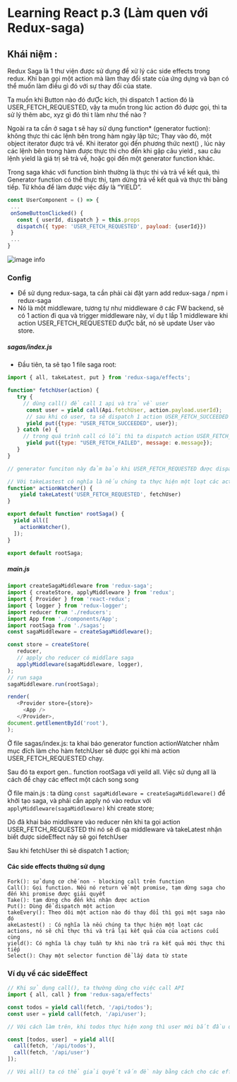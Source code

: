 # Learning React p.3 (Làm quen với Redux-saga)
## Khái niệm : 
 Redux Saga là 1 thư viện được sử dụng để xử lý các side effects trong redux. Khi bạn gọi một action mà làm thay đổi state của ứng dựng và bạn có thể muốn làm điều gì đó với sự thay đổi của state. 

 Ta muốn khi Button nào đó đưỢc kích, thì dispatch 1 action đó là USER_FETCH_REQUESTED, vậy ta muốn trong lúc action đó được gọi, thì ta sử lý thêm abc, xyz gì đó thì t làm như thế nào ?
 
 Ngoài ra ta cần ở saga t sẽ hay sử dụng function* (generator fuction): không thực thi các lệnh bên trong hàm ngày lập tức; Thay vào đó, một object iterator được trả về. Khi iterator gọi đến phương thức next() , lúc này các lệnh bên trong hàm được thực thi cho đến khi gặp câu yield , sau câu lệnh yield là giá trị sẽ trả về, hoặc gọi đến một generator function khác.
 
 Trong saga khác với function bình thường là thực thi và trả về kết quả, thì Generator function có thể thực thi, tạm dừng trả về kết quả và thực thi bằng tiếp. Từ khóa để làm được việc đấy là “YIELD”.

 ```jsx
 const UserComponent = () => {
  ...
  onSomeButtonClicked() {
    const { userId, dispatch } = this.props
    dispatch({ type: 'USER_FETCH_REQUESTED', payload: {userId}})
  }
  ...
} 
```
![image info](https://images.viblo.asia/e40d7624-758f-4125-a9f5-3017d4182d49.gif)
### Config
 - Để sử dụng redux-saga, ta cần phải cài đặt yarn add redux-saga / npm i redux-saga
 - Nó là một middleware, tương tự như middleware ở các FW backend, sẽ có 1 action đi qua và trigger middleware này, ví dụ t lắp 1 middleware khi action USER_FETCH_REQUESTED đưỢc bắt, nó sẽ update User vào store.

 ##### sagas/index.js
 - Đầu tiên, ta sẽ tạo 1 file saga root:
```jsx
import { all, takeLatest, put } from 'redux-saga/effects';

function* fetchUser(action) {
   try {
     // dùng call() để call 1 api và trả về user
      const user = yield call(Api.fetchUser, action.payload.userId);
      // sau khi có user, ta sẽ dispatch 1 action USER_FETCH_SUCCEEDED với payload là user
      yield put({type: "USER_FETCH_SUCCEEDED", user});
   } catch (e) {
     // trong quá trình call có lỗi thì ta dispatch action USER_FETCH_FAILED
      yield put({type: "USER_FETCH_FAILED", message: e.message});
   }
}

// generator funciton này đảm bảo khi USER_FETCH_REQUESTED được dispatch thì fetchUser sẽ được gọi

// Với takeLastest có nghĩa là nếu chúng ta thực hiện một loạt các actions, nó sẽ chỉ thực thi và trả lại kết quả của của actions cuối cùng
function* actionWatcher() {
    yield takeLatest('USER_FETCH_REQUESTED', fetchUser)
}

export default function* rootSaga() {
  yield all([
    actionWatcher(),
  ]);
}

export default rootSaga;
```

##### main.js
```js
import createSagaMiddleware from 'redux-saga';
import { createStore, applyMiddleware } from 'redux';
import { Provider } from 'react-redux';
import { logger } from 'redux-logger';
import reducer from './reducers';
import App from './components/App';
import rootSaga from './sagas';
const sagaMiddleware = createSagaMiddleware();

const store = createStore(
   reducer,
   // apply cho reducer có middlare saga
   applyMiddleware(sagaMiddleware, logger),
);
// run saga
sagaMiddleware.run(rootSaga);

render(
   <Provider store={store}>
     <App />
   </Provider>,
document.getElementById('root'),
);
```

Ở file sagas/index.js: ta khai báo generator function actionWatcher nhằm mục đích làm cho hàm fetchUser sẽ được gọi khi mà action USER_FETCH_REQUESTED chạy.

Sau đó ta export gen.. function rootSaga với yeild all. Việc sử dụng all là cách để chạy các effect một cách song song

Ở file main.js : ta dùng ``` const sagaMiddleware = createSagaMiddleware() ``` để khởi tạo saga, và phải cần apply nó vào redux với ```applyMiddleware(sagaMiddleware)``` khi create store;

Dó đã khai báo middlware vào reducer nên khi ta gọi action USER_FETCH_REQUESTED thì nó sẽ đi qa middleware và takeLatest nhận biết được sideEffect này sẽ gọi fetchUser

Sau khi fetchUser thì sẽ dispatch 1 action;

#### Các side effects thường sử dụng
```
Fork(): sử dụng cơ chế non - blocking call trên function
Call(): Gọi function. Nếu nó return về một promise, tạm dừng saga cho đến khi promise được giải quyết
Take(): tạm dừng cho đến khi nhận được action
Put(): Dùng để dispatch một action
takeEvery(): Theo dõi một action nào đó thay đổi thì gọi một saga nào đó
akeLastest() : Có nghĩa là nếu chúng ta thực hiện một loạt các actions, nó sẽ chỉ thực thi và trả lại kết quả của của actions cuối cùng
yield(): Có nghĩa là chạy tuần tự khi nào trả ra kết quả mới thực thi tiếp
Select(): Chạy một selector function để lấy data từ state
```

### Ví dụ về các sideEffect
```jsx 
// Khi sử dụng call(), ta thường dùng cho việc call API
import { all, call } from 'redux-saga/effects'

const todos = yield call(fetch, '/api/todos');
const user = yield call(fetch, '/api/user');

// Với cách làm trên, khi todos thực hiện xong thì user mới bắt đầu được thực thi

const [todos, user]  = yield all([
  call(fetch, '/api/todos'),
  call(fetch, '/api/user')
]);

// Với all() ta có thể giải quyết vấn đề này bằng cách cho các effect được gọi đồng thời
